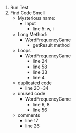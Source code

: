 1. Run Test
2. Find Code Smell
    - Mysterious name:
      - Input
        - line 5: w, i
    - Long Method:
      - WordFrequencyGame
        - getResult method
    - Loops
      - WordFrequencyGame
        - line 24
        - line 58
        - line 33
        - line 4
    - duplicated code
      - line 20 -34
    - unused code
      - WordFrequencyGame
        - line 6, 8
        - line 56
    - comments
      - line 17
      - line 26